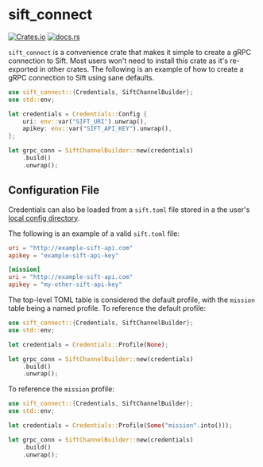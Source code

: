 # sift_connect

[![Crates.io](https://img.shields.io/crates/v/sift_connect.svg)](https://crates.io/crates/sift_connect)
[![docs.rs](https://img.shields.io/docsrs/sift_connect)](https://docs.rs/sift_connect/latest/sift_connect/)

`sift_connect` is a convenience crate that makes it simple to create a gRPC connection to
 Sift. Most users won't need to install this crate as it's re-exported in other crates. The
 following is an example of how to create a gRPC connection to Sift using sane defaults.

 ```rust
 use sift_connect::{Credentials, SiftChannelBuilder};
 use std::env;

 let credentials = Credentials::Config {
     uri: env::var("SIFT_URI").unwrap(),
     apikey: env::var("SIFT_API_KEY").unwrap(),
 };

 let grpc_conn = SiftChannelBuilder::new(credentials)
     .build()
     .unwrap();
 ```

 ## Configuration File

Credentials can also be loaded from a `sift.toml` file stored in a the user's [local config
directory](https://docs.rs/dirs/6.0.0/dirs/fn.config_local_dir.html).

The following is an example of a valid `sift.toml` file:

```toml
uri = "http://example-sift-api.com"
apikey = "example-sift-api-key"

[mission]
uri = "http://example-sift-api.com"
apikey = "my-other-sift-api-key"
```

The top-level TOML table is considered the default profile, with the `mission` table being a
named profile. To reference the default profile:

```rust
use sift_connect::{Credentials, SiftChannelBuilder};
use std::env;

let credentials = Credentials::Profile(None);

let grpc_conn = SiftChannelBuilder::new(credentials)
    .build()
    .unwrap();
```

To reference the `mission` profile:

```rust
use sift_connect::{Credentials, SiftChannelBuilder};
use std::env;

let credentials = Credentials::Profile(Some("mission".into()));

let grpc_conn = SiftChannelBuilder::new(credentials)
    .build()
    .unwrap();
```
